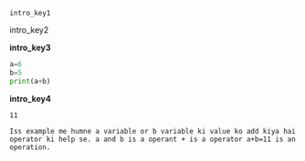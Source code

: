 ```ngMeta
intro_key1
```
intro_key2

**intro_key3**

```python
a=6
b=5
print(a+b)
```
**intro_key4**

`11`

`Iss example me humne a variable or b variable ki value ko add kiya hai operator ki help se.
a and b is a operant + is a operator
 a+b=11 is an operation.`